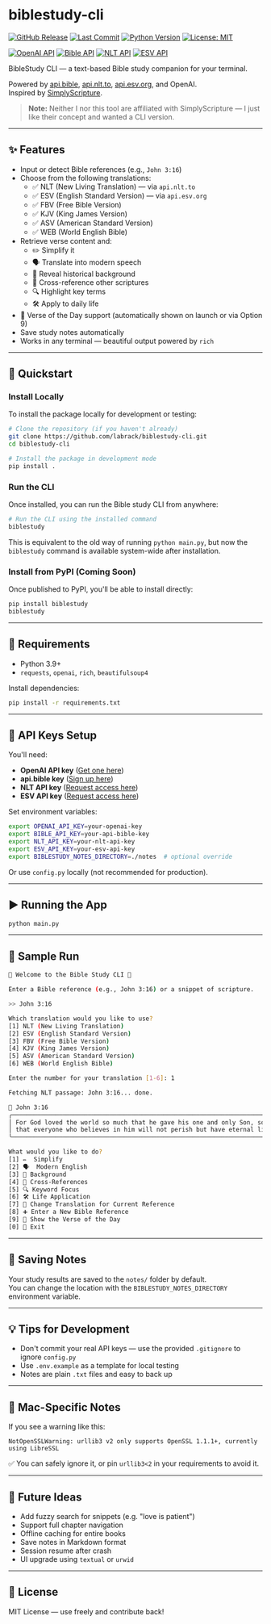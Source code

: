 # biblestudy-cli

[![GitHub Release](https://img.shields.io/github/v/release/labrack/biblestudy-cli)](https://github.com/labrack/biblestudy-cli/releases)
[![Last Commit](https://img.shields.io/github/last-commit/labrack/biblestudy-cli)](https://github.com/labrack/biblestudy-cli/commits/main)
[![Python Version](https://img.shields.io/badge/python-3.9%2B-blue)](https://www.python.org/)
[![License: MIT](https://img.shields.io/github/license/labrack/biblestudy-cli)](https://github.com/labrack/biblestudy-cli/blob/main/LICENSE)

[![OpenAI API](https://img.shields.io/badge/API-OpenAI-lightblue.svg)](https://openai.com/)
[![Bible API](https://img.shields.io/badge/API-api.bible-lightblue.svg)](https://docs.api.bible/)
[![NLT API](https://img.shields.io/badge/API-api.nlt.to-lightblue.svg)](https://api.nlt.to/)
[![ESV API](https://img.shields.io/badge/API-api.esv.org-lightblue.svg)](https://api.esv.org/)

BibleStudy CLI — a text-based Bible study companion for your terminal.

Powered by [api.bible](https://docs.api.bible/), [api.nlt.to](https://api.nlt.to), [api.esv.org](https://api.esv.org), and OpenAI.  
Inspired by [SimplyScripture](https://mysimplyscripture.com/).

> **Note:** Neither I nor this tool are affiliated with SimplyScripture — I just like their concept and wanted a CLI version.

---

## ✨ Features

- Input or detect Bible references (e.g., `John 3:16`)
- Choose from the following translations:
  - ✅ NLT (New Living Translation) — via `api.nlt.to`
  - ✅ ESV (English Standard Version) — via `api.esv.org`
  - ✅ FBV (Free Bible Version)
  - ✅ KJV (King James Version)
  - ✅ ASV (American Standard Version)
  - ✅ WEB (World English Bible)
- Retrieve verse content and:
  - ✏️ Simplify it
  - 🗣️ Translate into modern speech
  - 🏺 Reveal historical background
  - 🔗 Cross-reference other scriptures
  - 🔍 Highlight key terms
  - 🛠️ Apply to daily life
- 📅 Verse of the Day support (automatically shown on launch or via Option 9)
- Save study notes automatically
- Works in any terminal — beautiful output powered by `rich`

---

## 🚀 Quickstart

### Install Locally

To install the package locally for development or testing:

```bash
# Clone the repository (if you haven't already)
git clone https://github.com/labrack/biblestudy-cli.git
cd biblestudy-cli

# Install the package in development mode
pip install .
```

### Run the CLI

Once installed, you can run the Bible study CLI from anywhere:

```bash
# Run the CLI using the installed command
biblestudy
```

This is equivalent to the old way of running `python main.py`, but now the `biblestudy` command is available system-wide after installation.

### Install from PyPI (Coming Soon)

Once published to PyPI, you'll be able to install directly:

```bash
pip install biblestudy
biblestudy
```

---

## 🚀 Requirements

- Python 3.9+
- `requests`, `openai`, `rich`, `beautifulsoup4`

Install dependencies:

```bash
pip install -r requirements.txt
```

---

## 🔐 API Keys Setup

You'll need:

- **OpenAI API key** ([Get one here](https://platform.openai.com/account/api-keys))
- **api.bible key** ([Sign up here](https://docs.api.bible/))
- **NLT API key** ([Request access here](https://api.nlt.to/))
- **ESV API key** ([Request access here](https://api.esv.org))

Set environment variables:

```bash
export OPENAI_API_KEY=your-openai-key
export BIBLE_API_KEY=your-api-bible-key
export NLT_API_KEY=your-nlt-api-key
export ESV_API_KEY=your-esv-api-key
export BIBLESTUDY_NOTES_DIRECTORY=./notes  # optional override
```

Or use `config.py` locally (not recommended for production).

---

## ▶️ Running the App

```bash
python main.py
```

---

## 💬 Sample Run

```bash
📖 Welcome to the Bible Study CLI 📖

Enter a Bible reference (e.g., John 3:16) or a snippet of scripture.

>> John 3:16

Which translation would you like to use?
[1] NLT (New Living Translation)
[2] ESV (English Standard Version)
[3] FBV (Free Bible Version)
[4] KJV (King James Version)
[5] ASV (American Standard Version)
[6] WEB (World English Bible)

Enter the number for your translation [1-6]: 1

Fetching NLT passage: John 3:16... done.

📜 John 3:16
╭────────────────────────────────────────────────────────────────────────────╮
│ For God loved the world so much that he gave his one and only Son, so     │
│ that everyone who believes in him will not perish but have eternal life.  │
╰────────────────────────────────────────────────────────────────────────────╯

What would you like to do?
[1] ✏️  Simplify
[2] 🗣️  Modern English
[3] 🏺 Background
[4] 🔗 Cross-References
[5] 🔍 Keyword Focus
[6] 🛠️ Life Application
[7] 🔄 Change Translation for Current Reference
[8] ➕ Enter a New Bible Reference
[9] 📅 Show the Verse of the Day
[0] 🚪 Exit
```

---

## 💾 Saving Notes

Your study results are saved to the `notes/` folder by default.  
You can change the location with the `BIBLESTUDY_NOTES_DIRECTORY` environment variable.

---

## 💡 Tips for Development

- Don't commit your real API keys — use the provided `.gitignore` to ignore `config.py`
- Use `.env.example` as a template for local testing
- Notes are plain `.txt` files and easy to back up

---

## 🍎 Mac-Specific Notes

If you see a warning like this:

```
NotOpenSSLWarning: urllib3 v2 only supports OpenSSL 1.1.1+, currently using LibreSSL
```

✅ You can safely ignore it, or pin `urllib3<2` in your requirements to avoid it.

---

## 🔮 Future Ideas

- Add fuzzy search for snippets (e.g. "love is patient")
- Support full chapter navigation
- Offline caching for entire books
- Save notes in Markdown format
- Session resume after crash
- UI upgrade using `textual` or `urwid`

---

## 📜 License

MIT License — use freely and contribute back!
